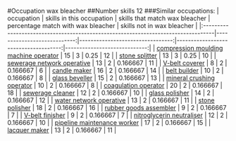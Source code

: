 #Occupation wax bleacher
##Number skills 12
###Similar occupations:
| occupation                                                                        |   skills in this occupation |   skills that match wax bleacher |   percentage match with wax bleacher |   skills not in wax bleacher |
|:----------------------------------------------------------------------------------|----------------------------:|---------------------------------:|-------------------------------------:|-----------------------------:|
| [compression moulding machine operator](compression_moulding_machine_operator.md) |                          15 |                                3 |                             0.25     |                           12 |
| [stone splitter](stone_splitter.md)                                               |                          13 |                                3 |                             0.25     |                           10 |
| [sewerage network operative](sewerage_network_operative.md)                       |                          13 |                                2 |                             0.166667 |                           11 |
| [V-belt coverer](V-belt_coverer.md)                                               |                           8 |                                2 |                             0.166667 |                            6 |
| [candle maker](candle_maker.md)                                                   |                          16 |                                2 |                             0.166667 |                           14 |
| [belt builder](belt_builder.md)                                                   |                          10 |                                2 |                             0.166667 |                            8 |
| [glass beveller](glass_beveller.md)                                               |                          15 |                                2 |                             0.166667 |                           13 |
| [mineral crushing operator](mineral_crushing_operator.md)                         |                          10 |                                2 |                             0.166667 |                            8 |
| [coagulation operator](coagulation_operator.md)                                   |                          20 |                                2 |                             0.166667 |                           18 |
| [sewerage cleaner](sewerage_cleaner.md)                                           |                          12 |                                2 |                             0.166667 |                           10 |
| [glass polisher](glass_polisher.md)                                               |                          14 |                                2 |                             0.166667 |                           12 |
| [water network operative](water_network_operative.md)                             |                          13 |                                2 |                             0.166667 |                           11 |
| [stone polisher](stone_polisher.md)                                               |                          18 |                                2 |                             0.166667 |                           16 |
| [rubber goods assembler](rubber_goods_assembler.md)                               |                           9 |                                2 |                             0.166667 |                            7 |
| [V-belt finisher](V-belt_finisher.md)                                             |                           9 |                                2 |                             0.166667 |                            7 |
| [nitroglycerin neutraliser](nitroglycerin_neutraliser.md)                         |                          12 |                                2 |                             0.166667 |                           10 |
| [pipeline maintenance worker](pipeline_maintenance_worker.md)                     |                          17 |                                2 |                             0.166667 |                           15 |
| [lacquer maker](lacquer_maker.md)                                                 |                          13 |                                2 |                             0.166667 |                           11 |

